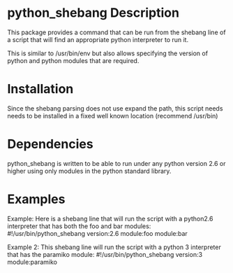 python_shebang Description
==========================
This package provides a command that can be run from the shebang line of a
script that will find an appropriate python interpreter to run it.

This is similar to /usr/bin/env but also allows specifying the version of python
and python modules that are required.


Installation
============
Since the shebang parsing does not use expand the path, this script needs needs
to be installed in a fixed well known location (recommend /usr/bin)


Dependencies
============
python_shebang is written to be able to run under any python version 2.6 or
higher using only modules in the python standard library.


Examples
========
Example:
    Here is a shebang line that will run the script with a python2.6 interpreter
    that has both the foo and bar modules:
        #!/usr/bin/python_shebang version:2.6 module:foo module:bar

Example 2:
    This shebang line will run the script with a python 3 interpreter that has
    the paramiko module:
        #!/usr/bin/python_shebang version:3 module:paramiko
